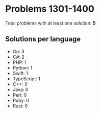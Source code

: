 # Problems 1301-1400

Total problems with at least one solution: **5**

## Solutions per language

- Go: 3
- C#: 2
- PHP: 1
- Python: 1
- Swift: 1
- TypeScript: 1
- C++: 0
- Java: 0
- Perl: 0
- Ruby: 0
- Rust: 0

